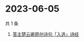 # 2023-06-05

共 1 条

<!-- BEGIN ZHIHUSEARCH -->
<!-- 最后更新时间 Mon Jun 05 2023 11:14:08 GMT+0800 (China Standard Time) -->
1. [答主楚云卿原创诗句「入选」诗经](https://www.zhihu.com/search?q=答主楚云卿原创诗句「入选」诗经)
<!-- END ZHIHUSEARCH -->
